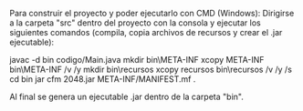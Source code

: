 Para construir el proyecto y poder ejecutarlo con CMD (Windows):
Dirigirse a la carpeta "src" dentro del proyecto con la consola y ejecutar los siguientes comandos (compila, copia archivos de recursos y crear el .jar ejecutable):

javac -d bin codigo/Main.java
mkdir bin\META-INF
xcopy META-INF bin\META-INF /v /y
mkdir bin\recursos
xcopy recursos bin\recursos /v /y /s
cd bin
jar cfm 2048.jar META-INF/MANIFEST.mf .

Al final se genera un ejecutable .jar dentro de la carpeta "bin".
